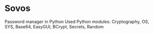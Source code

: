 # Sovos
Password manager in Python
Used Python modules: Cryptography, OS, SYS, Base64, EasyGUI, BCrypt, Secrets, Random
